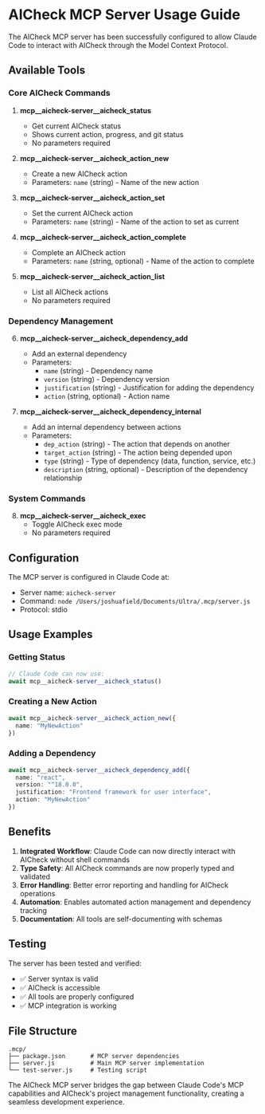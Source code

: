 # AICheck MCP Server Usage Guide

The AICheck MCP server has been successfully configured to allow Claude Code to interact with AICheck through the Model Context Protocol.

## Available Tools

### Core AICheck Commands

1. **mcp__aicheck-server__aicheck_status**
   - Get current AICheck status
   - Shows current action, progress, and git status
   - No parameters required

2. **mcp__aicheck-server__aicheck_action_new**
   - Create a new AICheck action
   - Parameters: `name` (string) - Name of the new action

3. **mcp__aicheck-server__aicheck_action_set**
   - Set the current AICheck action
   - Parameters: `name` (string) - Name of the action to set as current

4. **mcp__aicheck-server__aicheck_action_complete**
   - Complete an AICheck action
   - Parameters: `name` (string, optional) - Name of the action to complete

5. **mcp__aicheck-server__aicheck_action_list**
   - List all AICheck actions
   - No parameters required

### Dependency Management

6. **mcp__aicheck-server__aicheck_dependency_add**
   - Add an external dependency
   - Parameters:
     - `name` (string) - Dependency name
     - `version` (string) - Dependency version  
     - `justification` (string) - Justification for adding the dependency
     - `action` (string, optional) - Action name

7. **mcp__aicheck-server__aicheck_dependency_internal**
   - Add an internal dependency between actions
   - Parameters:
     - `dep_action` (string) - The action that depends on another
     - `target_action` (string) - The action being depended upon
     - `type` (string) - Type of dependency (data, function, service, etc.)
     - `description` (string, optional) - Description of the dependency relationship

### System Commands

8. **mcp__aicheck-server__aicheck_exec**
   - Toggle AICheck exec mode
   - No parameters required

## Configuration

The MCP server is configured in Claude Code at:
- Server name: `aicheck-server`
- Command: `node /Users/joshuafield/Documents/Ultra/.mcp/server.js`
- Protocol: stdio

## Usage Examples

### Getting Status
```typescript
// Claude Code can now use:
await mcp__aicheck-server__aicheck_status()
```

### Creating a New Action
```typescript
await mcp__aicheck-server__aicheck_action_new({
  name: "MyNewAction"
})
```

### Adding a Dependency
```typescript
await mcp__aicheck-server__aicheck_dependency_add({
  name: "react",
  version: "^18.0.0",
  justification: "Frontend framework for user interface",
  action: "MyNewAction"
})
```

## Benefits

1. **Integrated Workflow**: Claude Code can now directly interact with AICheck without shell commands
2. **Type Safety**: All AICheck commands are now properly typed and validated
3. **Error Handling**: Better error reporting and handling for AICheck operations
4. **Automation**: Enables automated action management and dependency tracking
5. **Documentation**: All tools are self-documenting with schemas

## Testing

The server has been tested and verified:
- ✅ Server syntax is valid
- ✅ AICheck is accessible
- ✅ All tools are properly configured
- ✅ MCP integration is working

## File Structure

```
.mcp/
├── package.json       # MCP server dependencies
├── server.js          # Main MCP server implementation
└── test-server.js     # Testing script
```

The AICheck MCP server bridges the gap between Claude Code's MCP capabilities and AICheck's project management functionality, creating a seamless development experience.